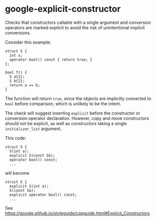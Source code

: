 google-explicit-constructor
===========================

Checks that constructors callable with a single argument and conversion
operators are marked explicit to avoid the risk of unintentional
implicit conversions.

Consider this example:

    struct S {
      int x;
      operator bool() const { return true; }
    };

    bool f() {
      S a{1};
      S b{2};
      return a == b;
    }

The function will return `true`, since the objects are implicitly
converted to `bool` before comparison, which is unlikely to be the
intent.

The check will suggest inserting `explicit` before the constructor or
conversion operator declaration. However, copy and move constructors
should not be explicit, as well as constructors taking a single
`initializer_list` argument.

This code:

    struct S {
      S(int a);
      explicit S(const S&);
      operator bool() const;
      ...

will become

    struct S {
      explicit S(int a);
      S(const S&);
      explicit operator bool() const;
      ...

See
<https://google.github.io/styleguide/cppguide.html#Explicit_Constructors>
